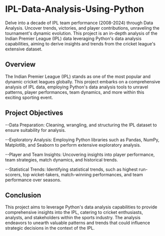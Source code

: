 # IPL-Data-Analysis-Using-Python
Delve into a decade of IPL team performance (2008-2024) through Data Analysis. Uncover trends, victories, and player contributions, unraveling the tournament's dynamic evolution.
This project is an in-depth analysis of the Indian Premier League (IPL) data leveraging Python's data analysis capabilities, aiming to derive insights and trends from the cricket league's extensive dataset.

## Overview
The Indian Premier League (IPL) stands as one of the most popular and dynamic cricket leagues globally. This project embarks on a comprehensive analysis of IPL data, employing Python's data analysis tools to unravel patterns, player performances, team dynamics, and more within this exciting sporting event.

## Project Objectives
--Data Preparation: Cleaning, wrangling, and structuring the IPL dataset to ensure suitability for analysis.

--Exploratory Analysis: Employing Python libraries such as Pandas, NumPy, Matplotlib, and Seaborn to perform extensive exploratory analysis.

--Player and Team Insights: Uncovering insights into player performance, team strategies, match dynamics, and historical trends.

--Statistical Trends: Identifying statistical trends, such as highest run-scorers, top wicket-takers, match-winning performances, and team performance over seasons.

## Conclusion

This project aims to leverage Python's data analysis capabilities to provide comprehensive insights into the IPL, catering to cricket enthusiasts, analysts, and stakeholders within the sports industry. The analysis endeavors to unearth valuable patterns and trends that could influence strategic decisions in the context of the IPL.
